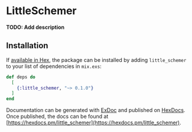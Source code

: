 # LittleSchemer

**TODO: Add description**

## Installation

If [available in Hex](https://hex.pm/docs/publish), the package can be installed
by adding `little_schemer` to your list of dependencies in `mix.exs`:

```elixir
def deps do
  [
    {:little_schemer, "~> 0.1.0"}
  ]
end
```

Documentation can be generated with [ExDoc](https://github.com/elixir-lang/ex_doc)
and published on [HexDocs](https://hexdocs.pm). Once published, the docs can
be found at [https://hexdocs.pm/little_schemer](https://hexdocs.pm/little_schemer).

